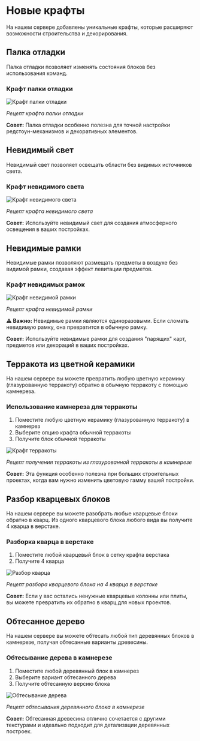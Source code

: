 # Новые крафты

На нашем сервере добавлены уникальные крафты, которые расширяют возможности строительства и декорирования.

## Палка отладки

Палка отладки позволяет изменять состояния блоков без использования команд.

### Крафт палки отладки

![Крафт палки отладки](/wiki-images/debug-stick-craft.png)

_Рецепт крафта палки отладки_

**Совет:** Палка отладки особенно полезна для точной настройки редстоун-механизмов и декоративных элементов.

## Невидимый свет

Невидимый свет позволяет освещать области без видимых источников света.

### Крафт невидимого света

![Крафт невидимого света](/wiki-images/invisible-light-craft.png)

_Рецепт крафта невидимого света_

**Совет:** Используйте невидимый свет для создания атмосферного освещения в ваших постройках.

## Невидимые рамки

Невидимые рамки позволяют размещать предметы в воздухе без видимой рамки, создавая эффект левитации предметов.

### Крафт невидимых рамок

![Крафт невидимой рамки](/wiki-images/invisible-frame-craft.png)

_Рецепт крафта невидимой рамки_

**⚠️ Важно:** Невидимые рамки являются единоразовыми. Если сломать невидимую рамку, она превратится в обычную рамку.

**Совет:** Используйте невидимые рамки для создания "парящих" карт, предметов или декораций в ваших постройках.

## Терракота из цветной керамики

На нашем сервере вы можете превратить любую цветную керамику (глазурованную терракоту) обратно в обычную терракоту с помощью камнереза.

### Использование камнереза для терракоты

1. Поместите любую цветную керамику (глазурованную терракоту) в камнерез
2. Выберите опцию крафта обычной терракоты
3. Получите блок обычной терракоты

![Крафт терракоты](/wiki-images/terracotta-craft.png)

_Рецепт получения терракоты из глазурованной терракоты в камнерезе_

**Совет:** Эта функция особенно полезна при больших строительных проектах, когда вам нужно изменить цветовую гамму вашей постройки.

## Разбор кварцевых блоков

На нашем сервере вы можете разобрать любые кварцевые блоки обратно в кварц. Из одного кварцевого блока любого вида вы получите 4 кварца в верстаке.

### Разборка кварца в верстаке

1. Поместите любой кварцевый блок в сетку крафта верстака
2. Получите 4 кварца

![Разбор кварца](/wiki-images/quartz-craft.png)

_Рецепт разбора кварцевого блока на 4 кварца в верстаке_

**Совет:** Если у вас остались ненужные кварцевые колонны или плиты, вы можете превратить их обратно в кварц для новых проектов.

## Обтесанное дерево

На нашем сервере вы можете обтесать любой тип деревянных блоков в камнерезе, получая обтесанные варианты древесины.

### Обтесывание дерева в камнерезе

1. Поместите любой деревянный блок в камнерез
2. Выберите вариант обтесанного дерева
3. Получите обтесанную версию блока

![Обтесывание дерева](/wiki-images/stripped-wood-craft.png)

_Рецепт обтесывания деревянного блока в камнерезе_

**Совет:** Обтесанная древесина отлично сочетается с другими текстурами и идеально подходит для детализации деревянных построек.
